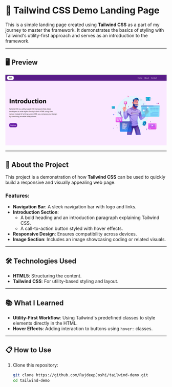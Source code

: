 # 🌟 Tailwind CSS Demo Landing Page

This is a simple landing page created using **Tailwind CSS** as a part of my journey to master the framework. It demonstrates the basics of styling with Tailwind's utility-first approach and serves as an introduction to the framework.

---

## 🖥️ Preview

![Landing Page Preview](./assets/preview.png)

---

## 🚀 About the Project

This project is a demonstration of how **Tailwind CSS** can be used to quickly build a responsive and visually appealing web page.

### Features:

- **Navigation Bar**: A sleek navigation bar with logo and links.
- **Introduction Section**:
  - A bold heading and an introduction paragraph explaining Tailwind CSS.
  - A call-to-action button styled with hover effects.
- **Responsive Design**: Ensures compatibility across devices.
- **Image Section**: Includes an image showcasing coding or related visuals.

---

## 🛠️ Technologies Used

- **HTML5**: Structuring the content.
- **Tailwind CSS**: For utility-based styling and layout.

---

## 📚 What I Learned

- **Utility-First Workflow**: Using Tailwind's predefined classes to style elements directly in the HTML.
- **Hover Effects**: Adding interaction to buttons using `hover:` classes.

---

## 📋 How to Use

1. Clone this repository:
   ```bash
   git clone https://github.com/RajdeepJoshi/tailwind-demo.git
   cd tailwind-demo
   ```
